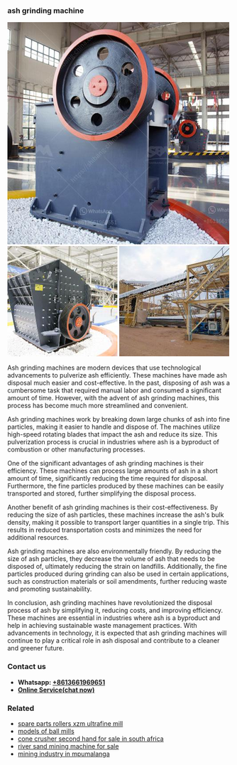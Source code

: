 <h3>ash grinding machine</h3><img src='1704951417.jpg' alt=''><p>Ash grinding machines are modern devices that use technological advancements to pulverize ash efficiently. These machines have made ash disposal much easier and cost-effective. In the past, disposing of ash was a cumbersome task that required manual labor and consumed a significant amount of time. However, with the advent of ash grinding machines, this process has become much more streamlined and convenient.</p><p>Ash grinding machines work by breaking down large chunks of ash into fine particles, making it easier to handle and dispose of. The machines utilize high-speed rotating blades that impact the ash and reduce its size. This pulverization process is crucial in industries where ash is a byproduct of combustion or other manufacturing processes.</p><p>One of the significant advantages of ash grinding machines is their efficiency. These machines can process large amounts of ash in a short amount of time, significantly reducing the time required for disposal. Furthermore, the fine particles produced by these machines can be easily transported and stored, further simplifying the disposal process.</p><p>Another benefit of ash grinding machines is their cost-effectiveness. By reducing the size of ash particles, these machines increase the ash's bulk density, making it possible to transport larger quantities in a single trip. This results in reduced transportation costs and minimizes the need for additional resources.</p><p>Ash grinding machines are also environmentally friendly. By reducing the size of ash particles, they decrease the volume of ash that needs to be disposed of, ultimately reducing the strain on landfills. Additionally, the fine particles produced during grinding can also be used in certain applications, such as construction materials or soil amendments, further reducing waste and promoting sustainability.</p><p>In conclusion, ash grinding machines have revolutionized the disposal process of ash by simplifying it, reducing costs, and improving efficiency. These machines are essential in industries where ash is a byproduct and help in achieving sustainable waste management practices. With advancements in technology, it is expected that ash grinding machines will continue to play a critical role in ash disposal and contribute to a cleaner and greener future.</p><h3>Contact us</h3><ul><li><strong>Whatsapp:&nbsp;<a href="https://wa.me/8613661969651">+8613661969651</a></strong></li><li><a href="https://swt.shibang-china.com/?git&amp;zhl&amp;ash grinding machine"><strong>Online Service(chat now)</strong></a></li></ul><h3>Related</h3><ul><li><a href='spare parts rollers xzm ultrafine mill.md'>spare parts rollers xzm ultrafine mill</a></li><li><a href='models of ball mills.md'>models of ball mills</a></li><li><a href='cone crusher second hand for sale in south africa.md'>cone crusher second hand for sale in south africa</a></li><li><a href='river sand mining machine for sale.md'>river sand mining machine for sale</a></li><li><a href='mining industry in mpumalanga.md'>mining industry in mpumalanga</a></li></ul>